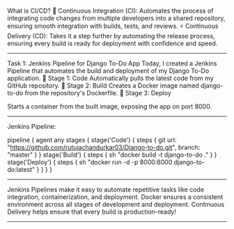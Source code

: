 What is CI/CD?
🔄 Continuous Integration (CI): Automates the process of integrating code changes from multiple developers into a shared repository, ensuring smooth integration with builds, tests, and reviews.
⚡ Continuous Delivery (CD): Takes it a step further by automating the release process, ensuring every build is ready for deployment with confidence and speed.
________________________________________

Task 1: Jenkins Pipeline for Django To-Do App
Today, I created a Jenkins Pipeline that automates the build and deployment of my Django To-Do application.
🔸 Stage 1: Code
Automatically pulls the latest code from my GitHub repository.
🔸 Stage 2: Build
Creates a Docker image named django-to-do from the repository's Dockerfile.
🔸 Stage 3: Deploy

Starts a container from the built image, exposing the app on port 8000.
________________________________________

Jenkins Pipeline:

pipeline {
    agent any
    stages {
        stage('Code') {
            steps {
                git url: "https://github.com/rutujachandurkar03/Django-to-do.git", branch: "master"
            }
        }
        stage('Build') {
            steps {
                sh "docker build -t django-to-do ."
            }
        }
        stage('Deploy') {
            steps {
                sh "docker run -d -p 8000:8000 django-to-do:latest"
            }
        }
    }
}

________________________________________

Jenkins Pipelines make it easy to automate repetitive tasks like code integration, containerization, and deployment.
Docker ensures a consistent environment across all stages of development and deployment.
Continuous Delivery helps ensure that every build is production-ready!

________________________________________


